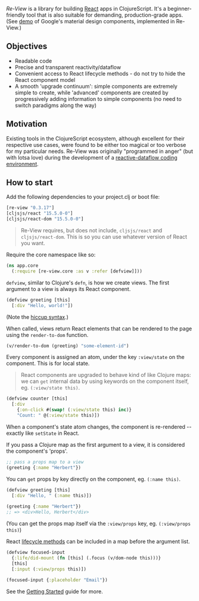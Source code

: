 _Re-View_ is a library for building [React](https://facebook.github.io/react/) apps in ClojureScript. It's a beginner-friendly tool that is also suitable for demanding, production-grade apps. (See [demo](/components) of Google's material design components, implemented in Re-View.)

## Objectives

- Readable code
- Precise and transparent reactivity/dataflow
- Convenient access to React lifecycle methods - do not try to hide the React component model
- A smooth 'upgrade continuum': simple components are extremely simple to create, while 'advanced' components are created by progressively adding information to simple components (no need to switch paradigms along the way)

## Motivation

Existing tools in the ClojureScript ecosystem, although excellent for their respective use cases, were found to be either too magical or too verbose for my particular needs. Re-View was originally "programmed in anger" (but with lotsa love) during the development of a [reactive-dataflow coding environment](http://px16.matt.is/). 

## How to start

Add the following dependencies to your project.clj or boot file:

```clj
[re-view "0.3.17"]
[cljsjs/react "15.5.0-0"]
[cljsjs/react-dom "15.5.0-0"]
```

> Re-View requires, but does not include, `cljsjs/react` and `cljsjs/react-dom`. This is so you can use whatever version of React you want.

Require the core namespace like so:

```clj
(ns app.core
  (:require [re-view.core :as v :refer [defview]]))
```

`defview`, similar to Clojure's `defn`, is how we create views. The first argument to a view is always its React component.

```clj
(defview greeting [this]
  [:div "Hello, world!"])
```

(Note the [hiccup syntax](/docs/hiccup/syntax-guide).)

When called, views return React elements that can be rendered to the page using the `render-to-dom` function.

```clj
(v/render-to-dom (greeting) "some-element-id")
```

Every component is assigned an atom, under the key `:view/state` on the component. This is for local state.

> React components are upgraded to behave kind of like Clojure maps: we can  `get` internal data by using keywords on the component itself, eg. `(:view/state this)`. 

```clj
(defview counter [this]
  [:div 
    {:on-click #(swap! (:view/state this) inc)}
    "Count: " @(:view/state this)])
```

When a component's state atom changes, the component is re-rendered -- exactly like `setState` in React.

If you pass a Clojure map as the first argument to a view, it is considered the component's 'props'.

```clj
;; pass a props map to a view
(greeting {:name "Herbert"})
```

You can `get` props by key directly on the component, eg. `(:name this)`.

```clj
(defview greeting [this]
  [:div "Hello, " (:name this)])
  
(greeting {:name "Herbert"})
;; => <div>Hello, Herbert</div>
```

(You can get the props map itself via the `:view/props` key, eg. `(:view/props this)`)

React [lifecycle methods](/docs/re-view/getting-started#__lifecycle-methods) can be included in a map before the argument list.

```clj
(defview focused-input
  {:life/did-mount (fn [this] (.focus (v/dom-node this)))}
  [this]
  [:input (:view/props this)])
                 
(focused-input {:placeholder "Email"})
```

See the [Getting Started](/docs/re-view/getting-started) guide for more.


